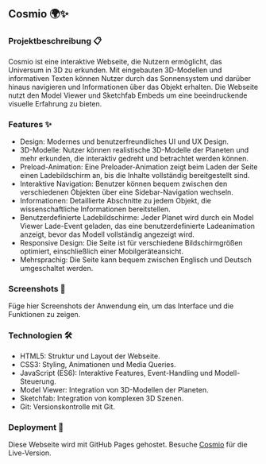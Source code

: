 ## Cosmio 🌍✨

### Projektbeschreibung 📋

Cosmio ist eine interaktive Webseite, die Nutzern ermöglicht, das Universum in 3D zu erkunden. Mit eingebauten 3D-Modellen und informativen Texten können Nutzer durch das Sonnensystem und darüber hinaus navigieren und Informationen
über das Objekt erhalten. Die Webseite nutzt den Model Viewer und Sketchfab Embeds um eine beeindruckende visuelle Erfahrung zu bieten.

### Features ✨

- Design: Modernes und benutzerfreundliches UI und UX Design.
- 3D-Modelle: Nutzer können realistische 3D-Modelle der Planeten und mehr erkunden, die interaktiv gedreht und betrachtet werden können.
- Preload-Animation: Eine Preloader-Animation zeigt beim Laden der Seite einen Ladebildschirm an, bis die Inhalte vollständig bereitgestellt sind.
- Interaktive Navigation: Benutzer können bequem zwischen den verschiedenen Objekten über eine Sidebar-Navigation wechseln.
- Informationen: Detaillierte Abschnitte zu jedem Objekt, die wissenschaftliche Informationen bereitstellen.
- Benutzerdefinierte Ladebildschirme: Jeder Planet wird durch ein Model Viewer Lade-Event geladen, das eine benutzerdefinierte Ladeanimation anzeigt, bevor das Modell vollständig angezeigt wird.
- Responsive Design: Die Seite ist für verschiedene Bildschirmgrößen optimiert, einschließlich einer Mobilgeräteansicht.
- Mehrsprachig: Die Seite kann bequem zwischen Englisch und Deutsch umgeschaltet werden.

### Screenshots 📸

Füge hier Screenshots der Anwendung ein, um das Interface und die Funktionen zu zeigen.

### Technologien 🛠️

- HTML5: Struktur und Layout der Webseite.
- CSS3: Styling, Animationen und Media Queries.
- JavaScript (ES6): Interaktive Features, Event-Handling und Modell-Steuerung.
- Model Viewer: Integration von 3D-Modellen der Planeten.
- Sketchfab: Integration von komplexen 3D Szenen.
- Git: Versionskontrolle mit Git.
  
### Deployment 🚀
Diese Webseite wird mit GitHub Pages gehostet. Besuche [Cosmio](https://ivan-555.github.io/Cosmio/) für die Live-Version.

